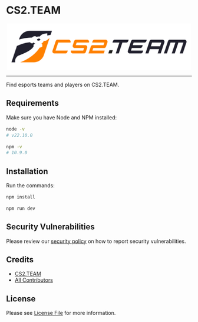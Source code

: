 # CS2.TEAM

<div align="center">
	<img src="src/assets/cs2team-logo-title.png" alt="CS2.TEAM" width="500">
</div>

---

Find esports teams and players on CS2.TEAM.

## Requirements

Make sure you have Node and NPM installed:

```bash
node -v
# v22.10.0
```

```bash
npm -v
# 10.9.0
```

## Installation

Run the commands:

```bash
npm install
```

```bash
npm run dev
```

## Security Vulnerabilities

Please review our [security policy](https://github.com/CS2TEAM/cs2.team/security/policy) on how to report security vulnerabilities.

## Credits

- [CS2.TEAM](https://github.com/CS2TEAM)
- [All Contributors](https://github.com/CS2TEAM/cs2.team/contributors)

## License

Please see [License File](https://github.com/CS2TEAM/cs2.team/blob/main/LICENSE) for more information.
